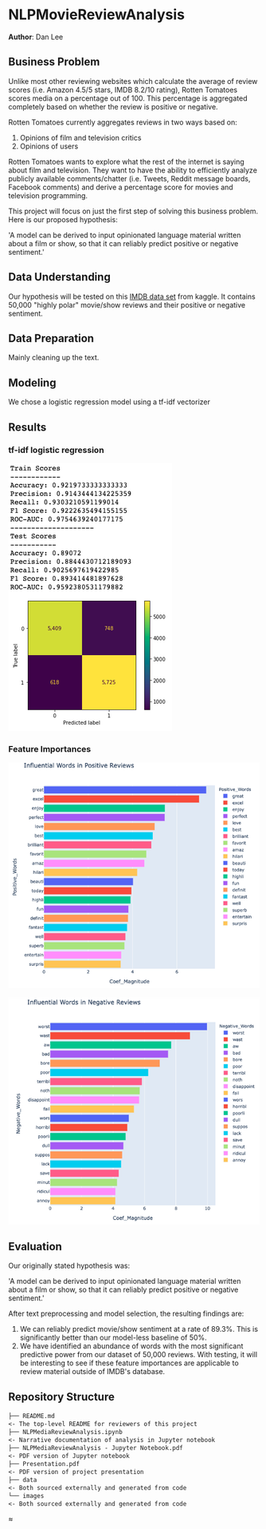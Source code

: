 # NLPMovieReviewAnalysis

**Author**: Dan Lee

## Business Problem

Unlike most other reviewing websites which calculate the average of review scores (i.e. Amazon 4.5/5 stars, IMDB 8.2/10 rating), Rotten Tomatoes scores media on a percentage out of 100. This percentage is aggregated completely based on whether the review is positive or negative.

Rotten Tomatoes currently aggregates reviews in two ways based on:
1. Opinions of film and television critics
2. Opinions of users

Rotten Tomatoes wants to explore what the rest of the internet is saying about film and television. They want to have the ability to efficiently analyze publicly available comments/chatter (i.e. Tweets, Reddit message boards, Facebook comments) and derive a percentage score for movies and television programming.

This project will focus on just the first step of solving this business problem. Here is our proposed hypothesis:

'A model can be derived to input opinionated language material written about a film or show, so that it can reliably predict positive or negative sentiment.'

## Data Understanding

Our hypothesis will be tested on this [IMDB data set](https://www.kaggle.com/lakshmi25npathi/imdb-dataset-of-50k-movie-reviews) from kaggle. It contains 50,000 "highly polar" movie/show reviews and their positive or negative sentiment.

## Data Preparation

Mainly cleaning up the text.

## Modeling
We chose a logistic regression model using a tf-idf vectorizer

## Results

### tf-idf logistic regression
![graph1](images/ConfusionMatrix.png)

### Feature Importances
![graph2](images/Pos.png)

![graph2](images/Neg.png)

## Evaluation
Our originally stated hypothesis was:

'A model can be derived to input opinionated language material written about a film or show, so that it can reliably predict positive or negative sentiment.'

After text preprocessing and model selection, the resulting findings are:

1. We can reliably predict movie/show sentiment at a rate of 89.3%. This is significantly better than our model-less baseline of 50%.
2. We have identified an abundance of words with the most significant predictive power from our dataset of 50,000 reviews. With testing, it will be interesting to see if these feature importances are applicable to review material outside of IMDB's database.

## Repository Structure

```
├── README.md     
<- The top-level README for reviewers of this project
├── NLPMediaReviewAnalysis.ipynb   
<- Narrative documentation of analysis in Jupyter notebook
├── NLPMediaReviewAnalysis - Jupyter Notebook.pdf
<- PDF version of Jupyter notebook
├── Presentation.pdf        
<- PDF version of project presentation
├── data                                
<- Both sourced externally and generated from code
└── images                              
<- Both sourced externally and generated from code
```
≈